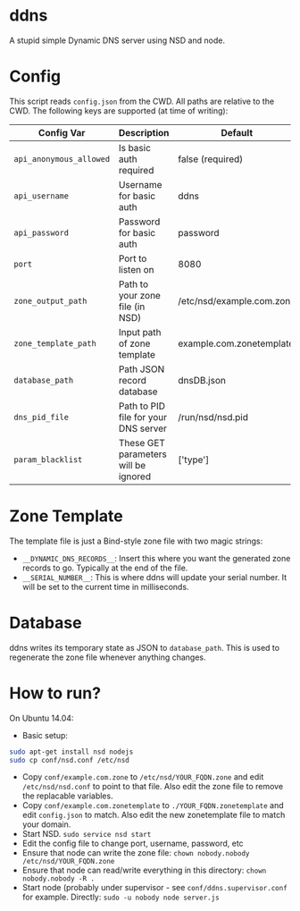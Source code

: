 # ddns
A stupid simple Dynamic DNS server using NSD and node.

# Config
This script reads `config.json` from the CWD. All paths are relative to the CWD.
The following keys are supported (at time of writing):

| Config Var         | Description                          | Default                  |
|--------------------|--------------------------------------|--------------------------|
|`api_anonymous_allowed`| Is basic auth required            | false (required)         |
|`api_username`      | Username for basic auth              | ddns                     |
|`api_password`      | Password for basic auth              | password                 |
|`port`              | Port to listen on                    | 8080                     |
|`zone_output_path`  | Path to your zone file (in NSD)      | /etc/nsd/example.com.zone|
|`zone_template_path`| Input path of zone template          | example.com.zonetemplate |
|`database_path`     | Path JSON record database            | dnsDB.json               |
|`dns_pid_file`      | Path to PID file for your DNS server | /run/nsd/nsd.pid         |
|`param_blacklist`| These GET parameters will be ignored    | ['type']                 |

# Zone Template
The template file is just a Bind-style zone file with two magic strings:
* `__DYNAMIC_DNS_RECORDS__`: Insert this where you want the generated zone
  records to go. Typically at the end of the file.
* `__SERIAL_NUMBER__`: This is where ddns will update your serial number. It
  will be set to the current time in milliseconds.

# Database
ddns writes its temporary state as JSON to `database_path`. This is used to
regenerate the zone file whenever anything changes.

# How to run?
On Ubuntu 14.04:

* Basic setup:
```bash
sudo apt-get install nsd nodejs
sudo cp conf/nsd.conf /etc/nsd
```
* Copy `conf/example.com.zone` to `/etc/nsd/YOUR_FQDN.zone` and edit
  `/etc/nsd/nsd.conf` to point to that file. Also edit the zone file to remove the
  replacable variables.
* Copy `conf/example.com.zonetemplate` to `./YOUR_FQDN.zonetemplate` and edit
  `config.json` to match. Also edit the new zonetemplate file to match your
  domain.
* Start NSD. `sudo service nsd start`
* Edit the config file to change port, username, password, etc
* Ensure that node can write the zone file: `chown nobody.nobody /etc/nsd/YOUR_FQDN.zone`
* Ensure that node can read/write everything in this directory: `chown nobody.nobody -R .`
* Start node (probably under supervisor - see `conf/ddns.supervisor.conf` for
  example. Directly: `sudo -u nobody node server.js`
